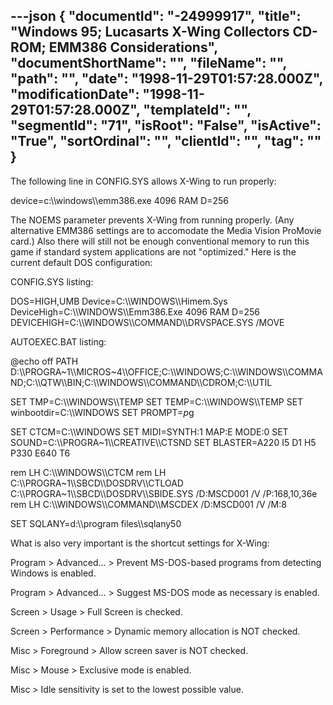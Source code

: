---json
{
  "documentId": "-24999917",
  "title": "Windows 95; Lucasarts X-Wing Collectors CD-ROM; EMM386 Considerations",
  "documentShortName": "",
  "fileName": "",
  "path": "",
  "date": "1998-11-29T01:57:28.000Z",
  "modificationDate": "1998-11-29T01:57:28.000Z",
  "templateId": "",
  "segmentId": "71",
  "isRoot": "False",
  "isActive": "True",
  "sortOrdinal": "",
  "clientId": "",
  "tag": ""
}
---

The following line in CONFIG.SYS allows X-Wing to run properly: 

device=c:&bsol;&bsol;windows&bsol;&bsol;emm386.exe 4096 RAM D=256

The NOEMS parameter prevents X-Wing from running properly. (Any alternative EMM386 settings are to accomodate the Media Vision ProMovie card.) Also there will still not be enough conventional memory to run this game if standard system applications are not &quot;optimized.&quot; Here is the current default DOS configuration:

CONFIG.SYS listing:

DOS=HIGH,UMB
Device=C:&bsol;&bsol;WINDOWS&bsol;&bsol;Himem.Sys
DeviceHigh=C:&bsol;&bsol;WINDOWS&bsol;&bsol;Emm386.Exe 4096 RAM D=256
DEVICEHIGH=C:&bsol;&bsol;WINDOWS&bsol;&bsol;COMMAND&bsol;&bsol;DRVSPACE.SYS /MOVE

AUTOEXEC.BAT listing:

@echo off
PATH D:&bsol;&bsol;PROGRA~1&bsol;&bsol;MICROS~4&bsol;&bsol;OFFICE;C:&bsol;&bsol;WINDOWS;C:&bsol;&bsol;WINDOWS&bsol;&bsol;COMMAND;C:&bsol;&bsol;QTW&bsol;&bsol;BIN;C:&bsol;&bsol;WINDOWS&bsol;&bsol;COMMAND&bsol;&bsol;CDROM;C:&bsol;&bsol;UTIL

SET TMP=C:&bsol;&bsol;WINDOWS&bsol;&bsol;TEMP
SET TEMP=C:&bsol;&bsol;WINDOWS&bsol;&bsol;TEMP
SET winbootdir=C:&bsol;&bsol;WINDOWS
SET PROMPT=$p$g

SET CTCM=C:&bsol;&bsol;WINDOWS
SET MIDI=SYNTH:1 MAP:E MODE:0
SET SOUND=C:&bsol;&bsol;PROGRA~1&bsol;&bsol;CREATIVE&bsol;&bsol;CTSND
SET BLASTER=A220 I5 D1 H5 P330 E640 T6 

rem LH C:&bsol;&bsol;WINDOWS&bsol;&bsol;CTCM
rem LH C:&bsol;&bsol;PROGRA~1&bsol;&bsol;SBCD&bsol;&bsol;DOSDRV&bsol;&bsol;CTLOAD C:&bsol;&bsol;PROGRA~1&bsol;&bsol;SBCD&bsol;&bsol;DOSDRV&bsol;&bsol;SBIDE.SYS /D:MSCD001 /V /P:168,10,36e
rem LH C:&bsol;&bsol;WINDOWS&bsol;&bsol;COMMAND&bsol;&bsol;MSCDEX /D:MSCD001 /V /M:8

SET SQLANY=d:&bsol;&bsol;program files&bsol;&bsol;sqlany50 

What is also very important is the shortcut settings for X-Wing:

Program &gt; Advanced... &gt; Prevent MS-DOS-based programs from detecting Windows is enabled.

Program &gt; Advanced... &gt; Suggest MS-DOS mode as necessary is enabled.

Screen &gt; Usage &gt; Full Screen is checked.

Screen &gt; Performance &gt; Dynamic memory allocation is NOT checked.

Misc &gt; Foreground &gt; Allow screen saver is NOT checked.

Misc &gt; Mouse &gt; Exclusive mode is enabled.

Misc &gt; Idle sensitivity is set to the lowest possible value.
